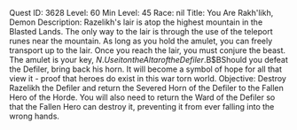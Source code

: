 Quest ID: 3628
Level: 60
Min Level: 45
Race: nil
Title: You Are Rakh'likh, Demon
Description: Razelikh's lair is atop the highest mountain in the Blasted Lands. The only way to the lair is through the use of the teleport runes near the mountain. As long as you hold the amulet, you can freely transport up to the lair. Once you reach the lair, you must conjure the beast. The amulet is your key, $N. Use it on the Altar of the Defiler.$B$BShould you defeat the Defiler, bring back his horn. It will become a symbol of hope for all that view it - proof that heroes do exist in this war torn world.
Objective: Destroy Razelikh the Defiler and return the Severed Horn of the Defiler to the Fallen Hero of the Horde. You will also need to return the Ward of the Defiler so that the Fallen Hero can destroy it, preventing it from ever falling into the wrong hands.
